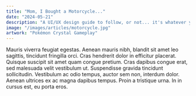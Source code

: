 ```yaml
---
title: "Mom, I Bought a Motorcycle..."
date: "2024-05-21"
description: "A UI/UX design guide to follow, or not... it's whatever you want it to be really."
image: "/images/articles/motorcycle.jpg"
artwork: "Pokémon Crystal Gameplay"
---
```



Mauris viverra feugiat egestas. Aenean mauris nibh, blandit sit amet leo sagittis, tincidunt fringilla orci. Cras hendrerit dolor in efficitur placerat. Quisque suscipit sit amet quam congue pretium. Cras dapibus congue erat, sed malesuada velit vestibulum ut. Suspendisse gravida tincidunt sollicitudin. Vestibulum ac odio tempus, auctor sem non, interdum dolor. Aenean ultrices ex ac magna dapibus tempus. Proin a tristique urna. In in cursus est, eu porta eros.

